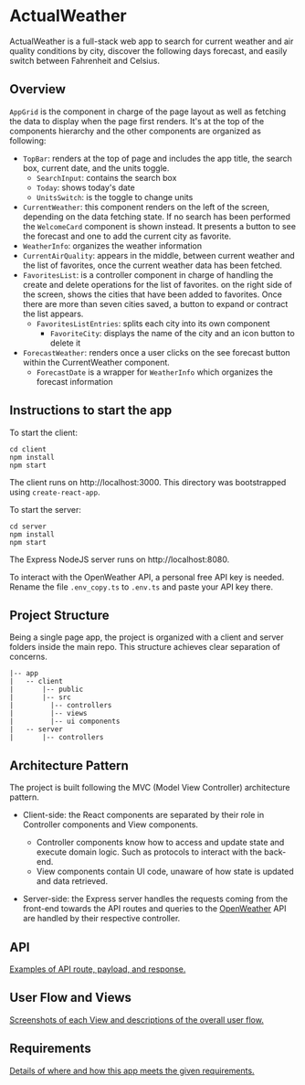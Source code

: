# ActualWeather

ActualWeather is a full-stack web app to search for current weather and air quality conditions by city, discover the following days forecast, and easily switch between Fahrenheit and Celsius.


## Overview

`AppGrid` is the component in charge of the page layout as well as fetching the data to display when the page first renders. It's at the top of the components hierarchy and the other components are organized as following:
* `TopBar`: renders at the top of page and includes the app title, the search box, current date, and the units toggle.
  * `SearchInput`: contains the search box
  * `Today`: shows today's date
  * `UnitsSwitch`: is the toggle to change units
*  `CurrentWeather`: this component renders on the left of the screen, depending on the data fetching state. If no search has been performed the `WelcomeCard` component is shown instead. It presents a button to see the forecast and one to add the current city as favorite.
  * `WeatherInfo`: organizes the weather information
* `CurrentAirQuality`: appears in the middle, between current weather and the list of favorites, once the current weather data has been fetched.
* `FavoritesList`: is a controller component in charge of handling the create and delete operations for the list of favorites. on the right side of the screen, shows the cities that have been added to favorites. Once there are more than seven cities saved, a button to expand or contract the list appears.
  * `FavoritesListEntries`: splits each city into its own component
    * `FavoriteCity`: displays the name of the city and an icon button to delete it
* `ForecastWeather`: renders once a user clicks on the see forecast button within the CurrentWeather component.
  * `ForecastDate` is a wrapper for `WeatherInfo` which organizes the forecast information


## Instructions to start the app

To start the client:
```
cd client
npm install
npm start
```

The client runs on http://localhost:3000. This directory was bootstrapped using `create-react-app`.


To start the server:
```
cd server
npm install
npm start
```

The Express NodeJS server runs on http://localhost:8080.

To interact with the OpenWeather API, a personal free API key is needed. Rename the file `.env_copy.ts` to `.env.ts` and paste your API key there.


## Project Structure

Being a single page app, the project is organized with a client and server folders inside the main repo. This structure achieves clear separation of concerns.

```
|-- app
|   -- client
|       |-- public
|       |-- src
|         |-- controllers
|         |-- views
|         |-- ui components
|   -- server
|       |-- controllers
```


## Architecture Pattern

The project is built following the MVC (Model View Controller) architecture pattern.
* Client-side: the React components are separated by their role in Controller components and View components.
  * Controller components know how to access and update state and execute domain logic. Such as protocols to interact with the back-end.
  * View components contain UI code, unaware of how state is updated and data retrieved.

* Server-side: the Express server handles the requests coming from the front-end towards the API routes and queries to the [OpenWeather](https://openweathermap.org/api) API are handled by their respective controller.


## API

[Examples of API route, payload, and response.](api.md)


## User Flow and Views

[Screenshots of each View and descriptions of the overall user flow.](appViews.md)


## Requirements

[Details of where and how this app meets the given requirements.](requirements.md)